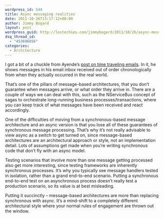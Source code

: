 ```yaml
---
wordpress_id: 544
title: Async messaging realities
date: 2011-10-26T13:17:12+00:00
author: Jimmy Bogard
layout: post
wordpress_guid: http://lostechies.com/jimmybogard/2011/10/26/async-messaging-realities/
dsq_thread_id:
  - "453696856"
categories:
  - Architecture
---
```

I got a bit of a chuckle from Ayende’s [post on time traveling emails](http://ayende.com/blog/128002/time-traveling-emails-and-async-operations). In it, he shows messages in his email inbox received out of order chronologically from when they actually occurred in the real world.

That’s one of the pillars of message-based architectures, that you don’t guarantee when messages arrive, or what order they arrive in. There are a couple of ways we can deal with this, such as the NServiceBus concept of sagas to orchestrate long-running business processes/transactions, where you can keep track of what messages have been received and react accordingly.

One of the difficulties of moving from a synchronous-based message architecture and an async version is that you lose all of these guarantees of synchronous message processing. That’s why it’s not really advisable to view async as a switch to get turned on, since message-based architectures are an architectural approach or style, not an implementation detail. Lots of assumptions get made when you’re writing synchronous code that don’t fly with an async model.

Testing scenarios that involve more than one message getting processed also get more interesting, since testing frameworks are inherently synchronous processes. It’s why you typically see message handlers tested in isolation, rather than a grand end-to-end scenario. Putting a synchronous end-to-end test on an asynchronous process doesn’t really test a production scenario, so its value is at best misleading.

Putting it succinctly – message-based architectures are more than replacing synchronous with async. It’s a mind-shift to a completely different architectural style where your normal rules of engagement are thrown out the window.